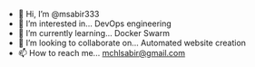 - 👋 Hi, I’m @msabir333
- 👀 I’m interested in... DevOps engineering
- 🌱 I’m currently learning... Docker Swarm
- 💞️ I’m looking to collaborate on... Automated website creation
- 📫 How to reach me... mchlsabir@gmail.com



<!---
msabir333/msabir333 is a ✨ special ✨ repository because its `README.md` (this file) appears on your GitHub profile.
You can click the Preview link to take a look at your changes.
--->
